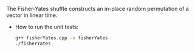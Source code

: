 The Fisher-Yates shuffle constructs an in-place random permutation of a vector in linear time.  

* How to run the unit tests:  
  ```bash
  g++ fisherYates.cpp -o fisherYates  
  ./fisherYates
  ```
